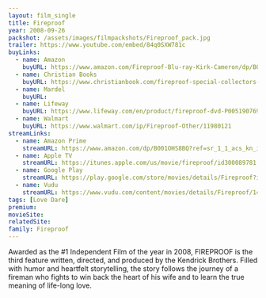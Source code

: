 ```yaml
---
layout: film_single
title: Fireproof
year: 2008-09-26
packshot: /assets/images/filmpackshots/Fireproof_pack.jpg
trailer: https://www.youtube.com/embed/84q0SXW781c
buyLinks:
  - name: Amazon
    buyURL: https://www.amazon.com/Fireproof-Blu-ray-Kirk-Cameron/dp/B001HN68ZU/ref=sr_1_3_twi_blu_2?ie=UTF8&qid=1532650299&sr=8-3&keywords=fireproof+dvd
  - name: Christian Books
    buyURL: https://www.christianbook.com/fireproof-special-collectors-edition/pd/103339?event=ESRCG
  - name: Mardel
    buyURL:
  - name: Lifeway
    buyURL: https://www.lifeway.com/en/product/fireproof-dvd-P005190769
  - name: Walmart
    buyURL: https://www.walmart.com/ip/Fireproof-Other/11980121
streamLinks:
  - name: Amazon Prime
    streamURL: https://www.amazon.com/dp/B001OHS8BQ?ref=sr_1_1_acs_kn_imdb_pa_dp&qid=1532650243&sr=1-1-acs&autoplay=0
  - name: Apple TV
    streamURL: https://itunes.apple.com/us/movie/fireproof/id300089781
  - name: Google Play
    streamURL: https://play.google.com/store/movies/details/Fireproof?id=xvRaFrAemFY
  - name: Vudu
    streamURL: https://www.vudu.com/content/movies/details/Fireproof/142038
tags: [Love Dare]
premium:
movieSite:
relatedSite:
family: Fireproof
---
```

Awarded as the #1 Independent Film of the year in 2008, FIREPROOF is the third feature written, directed, and produced by the Kendrick Brothers. Filled with humor and heartfelt storytelling, the story follows the journey of a fireman who fights to win back the heart of his wife and to learn the true meaning of life-long love.
